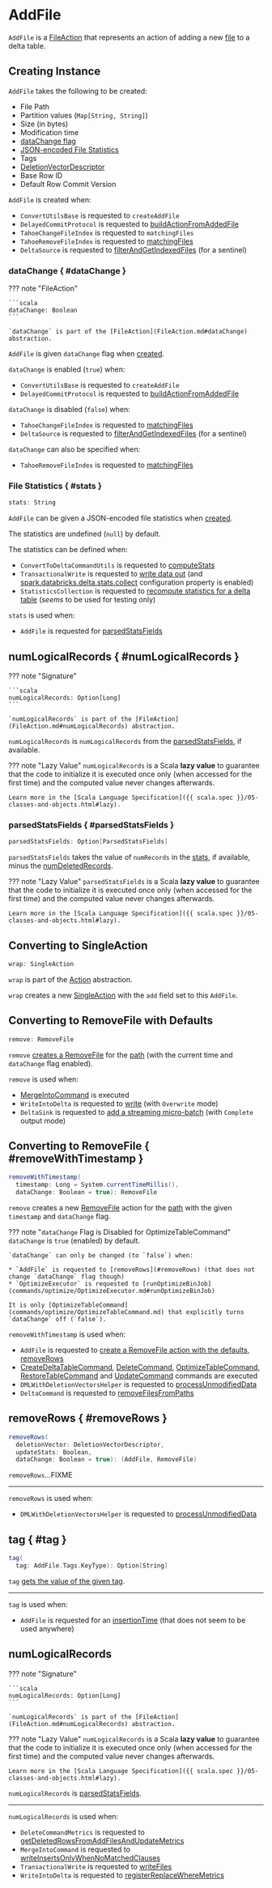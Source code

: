 # AddFile

`AddFile` is a [FileAction](FileAction.md) that represents an action of adding a new [file](#path) to a delta table.

## Creating Instance

`AddFile` takes the following to be created:

* <span id="path"> File Path
* <span id="partitionValues"> Partition values (`Map[String, String]`)
* <span id="size"> Size (in bytes)
* <span id="modificationTime"> Modification time
* [dataChange flag](#dataChange)
* [JSON-encoded File Statistics](#stats)
* <span id="tags"> Tags
* <span id="deletionVector"> [DeletionVectorDescriptor](deletion-vectors/DeletionVectorDescriptor.md)
* <span id="baseRowId"> Base Row ID
* <span id="defaultRowCommitVersion"> Default Row Commit Version

`AddFile` is created when:

* `ConvertUtilsBase` is requested to `createAddFile`
* `DelayedCommitProtocol` is requested to [buildActionFromAddedFile](DelayedCommitProtocol.md#buildActionFromAddedFile)
* `TahoeChangeFileIndex` is requested to `matchingFiles`
* `TahoeRemoveFileIndex` is requested to [matchingFiles](change-data-feed/TahoeRemoveFileIndex.md#matchingFiles)
* `DeltaSource` is requested to [filterAndGetIndexedFiles](delta/DeltaSource.md#filterAndGetIndexedFiles) (for a sentinel)

### dataChange { #dataChange }

??? note "FileAction"

    ```scala
    dataChange: Boolean
    ```

    `dataChange` is part of the [FileAction](FileAction.md#dataChange) abstraction.

`AddFile` is given `dataChange` flag when [created](#creating-instance).

`dataChange` is enabled (`true`) when:

* `ConvertUtilsBase` is requested to `createAddFile`
* `DelayedCommitProtocol` is requested to [buildActionFromAddedFile](DelayedCommitProtocol.md#buildActionFromAddedFile)

`dataChange` is disabled (`false`) when:

* `TahoeChangeFileIndex` is requested to [matchingFiles](change-data-feed/TahoeChangeFileIndex.md#matchingFiles)
* `DeltaSource` is requested to [filterAndGetIndexedFiles](delta/DeltaSource.md#filterAndGetIndexedFiles) (for a sentinel)

`dataChange` can also be specified when:

* `TahoeRemoveFileIndex` is requested to [matchingFiles](change-data-feed/TahoeRemoveFileIndex.md#matchingFiles)

### File Statistics { #stats }

```scala
stats: String
```

`AddFile` can be given a JSON-encoded file statistics when [created](#creating-instance).

The statistics are undefined (`null`) by default.

The statistics can be defined when:

* `ConvertToDeltaCommandUtils` is requested to [computeStats](commands/convert/ConvertToDeltaCommandUtils.md#computeStats)
* `TransactionalWrite` is requested to [write data out](TransactionalWrite.md#writeFiles) (and [spark.databricks.delta.stats.collect](configuration-properties/DeltaSQLConf.md#DELTA_COLLECT_STATS) configuration property is enabled)
* `StatisticsCollection` is requested to [recompute statistics for a delta table](StatisticsCollection.md#recompute) (_seems_ to be used for testing only)

`stats` is used when:

* `AddFile` is requested for [parsedStatsFields](#parsedStatsFields)

## numLogicalRecords { #numLogicalRecords }

??? note "Signature"

    ```scala
    numLogicalRecords: Option[Long]
    ```

    `numLogicalRecords` is part of the [FileAction](FileAction.md#numLogicalRecords) abstraction.

`numLogicalRecords` is `numLogicalRecords` from the [parsedStatsFields](#parsedStatsFields), if available.

??? note "Lazy Value"
    `numLogicalRecords` is a Scala **lazy value** to guarantee that the code to initialize it is executed once only (when accessed for the first time) and the computed value never changes afterwards.

    Learn more in the [Scala Language Specification]({{ scala.spec }}/05-classes-and-objects.html#lazy).

### parsedStatsFields { #parsedStatsFields }

```scala
parsedStatsFields: Option[ParsedStatsFields]
```

`parsedStatsFields` takes the value of `numRecords` in the [stats](#stats), if available, minus the [numDeletedRecords](#numDeletedRecords).

??? note "Lazy Value"
    `parsedStatsFields` is a Scala **lazy value** to guarantee that the code to initialize it is executed once only (when accessed for the first time) and the computed value never changes afterwards.

    Learn more in the [Scala Language Specification]({{ scala.spec }}/05-classes-and-objects.html#lazy).

## <span id="wrap"> Converting to SingleAction

```scala
wrap: SingleAction
```

`wrap` is part of the [Action](Action.md#wrap) abstraction.

`wrap` creates a new [SingleAction](SingleAction.md) with the `add` field set to this `AddFile`.

## <span id="remove"> Converting to RemoveFile with Defaults

```scala
remove: RemoveFile
```

`remove` [creates a RemoveFile](#removeWithTimestamp) for the [path](#path) (with the current time and `dataChange` flag enabled).

`remove` is used when:

* [MergeIntoCommand](commands/merge/MergeIntoCommand.md) is executed
* `WriteIntoDelta` is requested to [write](commands/WriteIntoDelta.md#write) (with `Overwrite` mode)
* `DeltaSink` is requested to [add a streaming micro-batch](delta/DeltaSink.md#addBatch) (with `Complete` output mode)

## Converting to RemoveFile { #removeWithTimestamp }

```scala
removeWithTimestamp(
  timestamp: Long = System.currentTimeMillis(),
  dataChange: Boolean = true): RemoveFile
```

`remove` creates a new [RemoveFile](RemoveFile.md) action for the [path](#path) with the given `timestamp` and `dataChange` flag.

??? note "`dataChange` Flag is Disabled for OptimizeTableCommand"
    `dataChange` is `true` (enabled) by default.

    `dataChange` can only be changed (to `false`) when:

    * `AddFile` is requested to [removeRows](#removeRows) (that does not change `dataChange` flag though)
    * `OptimizeExecutor` is requested to [runOptimizeBinJob](commands/optimize/OptimizeExecutor.md#runOptimizeBinJob)

    It is only [OptimizeTableCommand](commands/optimize/OptimizeTableCommand.md) that explicitly turns `dataChange` off (`false`).

`removeWithTimestamp` is used when:

* `AddFile` is requested to [create a RemoveFile action with the defaults](#remove), [removeRows](#removeRows)
* [CreateDeltaTableCommand](commands/CreateDeltaTableCommand.md), [DeleteCommand](commands/delete/DeleteCommand.md), [OptimizeTableCommand](commands/optimize/OptimizeTableCommand.md), [RestoreTableCommand](commands/restore/RestoreTableCommand.md) and [UpdateCommand](commands/update/UpdateCommand.md) commands are executed
* `DMLWithDeletionVectorsHelper` is requested to [processUnmodifiedData](deletion-vectors/DMLWithDeletionVectorsHelper.md#processUnmodifiedData)
* `DeltaCommand` is requested to [removeFilesFromPaths](commands/DeltaCommand.md#removeFilesFromPaths)

## removeRows { #removeRows }

```scala
removeRows(
  deletionVector: DeletionVectorDescriptor,
  updateStats: Boolean,
  dataChange: Boolean = true): (AddFile, RemoveFile)
```

`removeRows`...FIXME

---

`removeRows` is used when:

* `DMLWithDeletionVectorsHelper` is requested to [processUnmodifiedData](deletion-vectors/DMLWithDeletionVectorsHelper.md#processUnmodifiedData)

## tag { #tag }

```scala
tag(
  tag: AddFile.Tags.KeyType): Option[String]
```

`tag` [gets the value of the given tag](FileAction.md#getTag).

---

`tag` is used when:

* `AddFile` is requested for an [insertionTime](#insertionTime) (that does not seem to be used anywhere)

## <span id="numLogicalRecords"> numLogicalRecords

??? note "Signature"

    ```scala
    numLogicalRecords: Option[Long]
    ```

    `numLogicalRecords` is part of the [FileAction](FileAction.md#numLogicalRecords) abstraction.

??? note "Lazy Value"
    `numLogicalRecords` is a Scala **lazy value** to guarantee that the code to initialize it is executed once only (when accessed for the first time) and the computed value never changes afterwards.

    Learn more in the [Scala Language Specification]({{ scala.spec }}/05-classes-and-objects.html#lazy).

`numLogicalRecords` is [parsedStatsFields](#parsedStatsFields).

---

`numLogicalRecords` is used when:

* `DeleteCommandMetrics` is requested to [getDeletedRowsFromAddFilesAndUpdateMetrics](commands/delete/DeleteCommandMetrics.md#getDeletedRowsFromAddFilesAndUpdateMetrics)
* `MergeIntoCommand` is requested to [writeInsertsOnlyWhenNoMatchedClauses](commands/merge/MergeIntoCommand.md#writeInsertsOnlyWhenNoMatchedClauses)
* `TransactionalWrite` is requested to [writeFiles](TransactionalWrite.md#writeFiles)
* `WriteIntoDelta` is requested to [registerReplaceWhereMetrics](commands/WriteIntoDelta.md#registerReplaceWhereMetrics)
